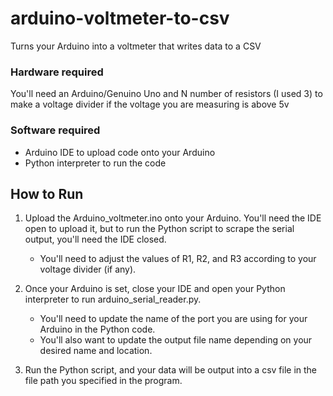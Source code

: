 # arduino-voltmeter-to-csv
Turns your Arduino into a voltmeter that writes data to a CSV

### Hardware required
You'll need an Arduino/Genuino Uno and N number of resistors (I used 3) to make a voltage divider if the voltage you are measuring is above 5v

### Software required
* Arduino IDE to upload code onto your Arduino
* Python interpreter to run the code

## How to Run
1. Upload the Arduino_voltmeter.ino onto your Arduino. You'll need the IDE open to upload it, but to run the Python script to scrape the serial output, you'll need the IDE closed.
    * You'll need to adjust the values of R1, R2, and R3 according to your voltage divider (if any).

2. Once your Arduino is set, close your IDE and open your Python interpreter to run arduino_serial_reader.py.
    * You'll need to update the name of the port you are using for your Arduino in the Python code.
    * You'll also want to update the output file name depending on your desired name and location.

3. Run the Python script, and your data will be output into a csv file in the file path you specified in the program.

